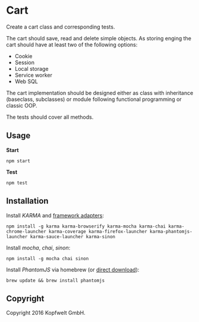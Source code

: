 # Cart

Create a cart class and corresponding tests.

The cart should save, read and delete simple objects. As storing enging the cart should have at least two of the following options:

* Cookie
* Session
* Local storage
* Service worker
* Web SQL

The cart implementation should be designed either as class with inheritance (baseclass, subclasses) or module following functional programming or classic OOP.

The tests should cover all methods.

## Usage

**Start**

```npm start```

**Test**

```npm test```


## Installation

Install *KARMA* and [framework adapters](https://npmjs.org/browse/keyword/karma-adapter):

```
npm install -g karma karma-browserify karma-mocha karma-chai karma-chrome-launcher karma-coverage karma-firefox-launcher karma-phantomjs-launcher karma-sauce-launcher karma-sinon
```

Install *mocha*, *chai*, *sinon*:

```
npm install -g mocha chai sinon
```

Install *PhantomJS* via homebrew (or [direct download](http://phantomjs.org)):

```
brew update && brew install phantomjs
```

## Copyright

Copyright 2016 Kopfwelt GmbH.
